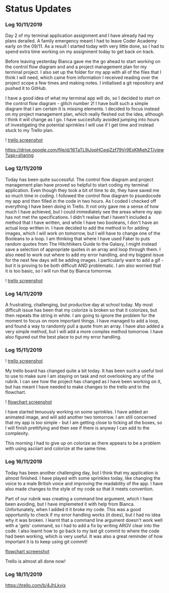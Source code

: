 # Status Updates

### **Log 10/11/2019**

Day 2 of my terminal application assignment and I have already had my plans derailed. A family emergency meant I had to leave Coder Academy early on the 09/11. As a result I started today with very little done, so I had to spend extra time working on my assignment today to get back on track.

Before leaving yesterday Bianca gave me the go ahead to start working on the control flow diagram and and a project management plan for my terminal project. I also set up the folder for my app with all of the files that I think I will need, which came from information I received reading over the project scope a few times and making notes. I initialised a git repository and pushed it to GitHub.

I have a good idea of what my terminal app will do, so I decided to start on the control flow diagram - glitch number 2! I have built such a simple diagram that I am certain it is missing elements. I decided to focus instead on my project management plan, which really fleshed out the idea, although I think it will change as I go. I have succesfully avoided jumping into hours of investigating the potential sprinkles I will use if I get time and instead stuck to my Trello plan. 

! [trello screenshot](screenshots/First_trello.png)

https://drive.google.com/file/d/16TaTL9iJopHCegiZzf79Vr9ExKMieh2T/view?usp=sharing


### **Log 12/11/2019**

Today has been quite successful. The control flow diagram and project management plan have proved so helpful to start coding my terminal application. Even though they took a bit of time to do, they have saved me so much time in coding. I followed the control flow diagram to psuedocode my app and then filled in the code in two hours. As I coded I checked off everything I have been doing in Trello. It not only gave me a sense of how much I have achieved, but I could immediately see the areas where my app has not met the specifications. I didn't realise that I haven't included a method that I have written, and while I have two booleans, I don't have an actual loop written in. I have decided to add the method in for adding images, which I will work on tomorrow, but I will have to change one of the Booleans to a loop. I am thinking that where I have used Faker to puts random quotes from The Hitchhikers Guide to the Galaxy, I might instead save a selection of appropriate quotes in an array and loop through them. I also need to work out where to add my error handling, and my biggest issue for the next few days will be adding images. I particularly want to add a gif - but it is proving to be both difficult AND problematic. I am also worried that it is too basic, so I will run that by Bianca tomorrow. 

! [trello screenshot](screenshots/trello2.png)

### **Log 14/11/2019**

A frustrating, challenging, but productive day at school today. My most difficult issue has been that my colorize is broken so that it colorizes, but then repeats the string in white. I am going to ignore the problem for the moment to focus on more important things. I have managed to add a loop, and found a way to randomly pull a quote from an array. I have also added a very simple method, but I will add a more complex method tomorrow. I have also figured out the best place to put my error handling.  

### **Log 15/11/2019**

! [trello screenshot](screenshots/trello_15_Nov.png)

My trello board has changed quite a bit today. It has been such a useful tool to use to make sure I am staying on task and not overlooking any of the rubrik. I can see how the project has changed as I have been working on it, but has meant I have needed to make changes to the trello and to the flowchart. 

! [flowchart screenshot](screenshots/flow_chart_15_Nov.png)

I have started tenuously working on some sprinkles. I have added an animated image, and will add another two tomorrow. I am still concerned that my app is too simple - but I am getting close to ticking all the boxes, so I will finish prettifying and then see if there is anyway I can add to the complexity. 

This morning I had to give up on colorize as there appears to be a problem with using asciiart and colorize at the same time. 

### **Log 16/11/2019**

Today has been another challenging day, but I think that my application is almost finished. I have played with some sprinkles today, like changing the voice to a male British voice and improving the readability of the app. I have also made changes to the style of my code so that it meets convention.

Part of our rubrik was creating a command line argument, which I have been avoiding, but I have implemeted it with help from Bianca. Unfortunately, when I added it it broke my code. This was a good opportunity to check if my error handling works (it does), but I had no idea why it was broken. I learnt that a command line argument doesn't work well with a 'gets' command, so I had to add a fix by writing ARGV clear into the code. I also learnt how to go back to my last git commit to where the code had been working, which is very useful. It was also a great reminder of how important it is to keep using git commit!

[flowchart screenshot](screenshots/flow_chart_15_Nov.png)

Trello is almost all done now!

### **Log 18/11/2019**

https://trello.com/b/4JhLkvjx


